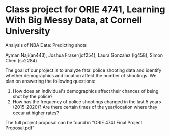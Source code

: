 # Class project for ORIE 4741, Learning With Big Messy Data, at Cornell University

Analysis of NBA Data: Predicting shots 

Ayman Naji(an443), Joshua Fraser(jdf254), Laura Gonzalez (lg458), Simon Chen (sc2284)


The goal of our project is to analyze fatal police shooting data and identify whether demographics and location affect the number of shootings. We plan on answering the following questions: 

  1. How does an individual's demographics affect their chances of being shot by the police?  
  2. How has the frequency of police shootings changed in the last 5 years (2015-2020)? Are there certain times of the year/location where they occur at higher rates? 



The full project proposal can be found in "ORIE 4741 Final Project Proposal.pdf"



